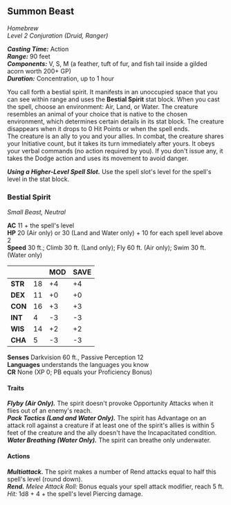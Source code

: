 ## Summon Beast
*Homebrew*  
*Level 2 Conjuration (Druid, Ranger)*

***Casting Time:*** Action  
***Range:*** 90 feet  
***Components:*** V, S, M (a feather, tuft of fur, and fish tail inside a gilded acorn worth 200+ GP)  
***Duration:*** Concentration, up to 1 hour

You call forth a bestial spirit. It manifests in an unoccupied space that you can see within range and uses the **Bestial Spirit** stat block. When you cast the spell, choose an environment: Air, Land, or Water. The creature resembles an animal of your choice that is native to the chosen environment, which determines certain details in its stat block. The creature disappears when it drops to 0 Hit Points or when the spell ends.  
The creature is an ally to you and your allies. In combat, the creature shares your Initiative count, but it takes its turn immediately after yours. It obeys your verbal commands (no action required by you). If you don't issue any, it takes the Dodge action and uses its movement to avoid danger.

***Using a Higher-Level Spell Slot.*** Use the spell slot's level for the spell's level in the stat block.

### Bestial Spirit
*Small Beast, Neutral*  

**AC** 11 + the spell's level  
**HP** 20 (Air only) or 30 (Land and Water only) + 10 for each spell level above 2  
**Speed** 30 ft.; Climb 30 ft. (Land only); Fly 60 ft. (Air only); Swim 30 ft. (Water only)

|       |   |MOD|SAVE|
|  ---  |---|---|--- |
|**STR**|18 |+4 | +4 |
|**DEX**|11 |+0 | +0 |
|**CON**|16 |+3 | +3 |
|**INT**|4  |-3 | -3 |
|**WIS**|14 |+2 | +2 |
|**CHA**|5  |-3 | -3 |

**Senses** Darkvision 60 ft., Passive Perception 12  
**Languages** understands the languages you know  
**CR** None (XP 0; PB equals your Proficiency Bonus)

#### Traits
***Flyby (Air Only).*** The spirit doesn't provoke Opportunity Attacks when it flies out of an enemy's reach.  
***Pack Tactics (Land and Water Only).*** The spirit has Advantage on an attack roll against a creature if at least one of the spirit's allies is within 5 feet of the creature and the ally doesn't have the Incapacitated condition.  
***Water Breathing (Water Only).*** The spirit can breathe only underwater.

#### Actions
***Multiattack.*** The spirit makes a number of Rend attacks equal to half this spell's level (round down).  
***Rend.*** *Melee Attack Roll:* Bonus equals your spell attack modifier, reach 5 ft. *Hit:* 1d8 + 4 + the spell's level Piercing damage.